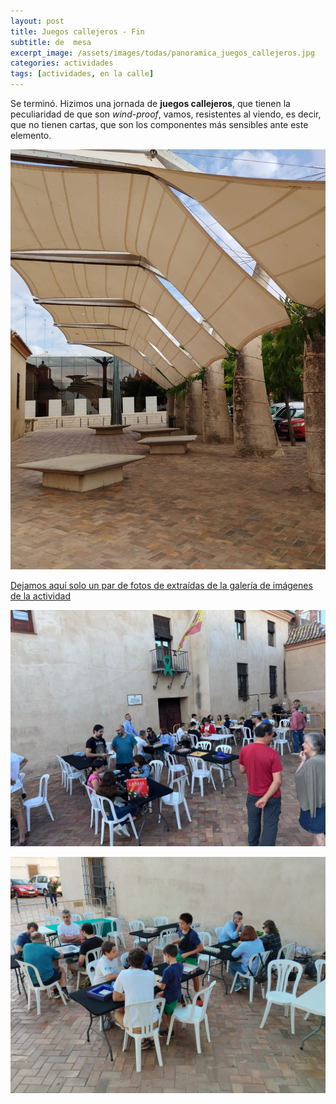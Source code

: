 ```yaml
---
layout: post
title: Juegos callejeros - Fin
subtitle: de  mesa
excerpt_image: /assets/images/todas/panoramica_juegos_callejeros.jpg
categories: actividades
tags: [actividades, en la calle]
---
```

Se terminó. Hizimos una jornada de <b>juegos callejeros</b>, que tienen la peculiaridad de que son <i>wind-proof</i>, vamos, resistentes al viendo, es decir, que no tienen cartas, que son los componentes más sensibles ante este elemento.

![banner](/assets/images/todas/toldos2.jpg)

[Dejamos aquí solo un par de fotos de extraídas de la galería de imágenes de la actividad](https://drive.google.com/drive/folders/1Nt8dm-eXZsVHbl76O2oc4poN_n0uPOVx?usp=drive_link)

![banner](/assets/images/todas/juegos_callejeros_1.jpg)

![banner](/assets/images/todas/juegos_callejeros_13.jpg)


